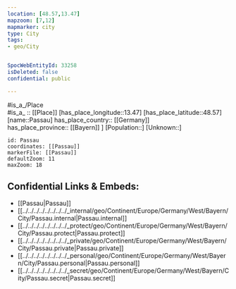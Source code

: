 ```yaml
---
location: [48.57,13.47] 
mapzoom: [7,12] 
mapmarker: city 
type: City
tags:
- geo/City


SpocWebEntityId: 33258
isDeleted: false
confidential: public

---
```

#is_a_/Place  
#is_a_ :: [[Place]] 
[has_place_longitude::13.47] 
[has_place_latitude::48.57] 
[name::Passau] 
has_place_country:: [[Germany]]  
has_place_province:: [[Bayern]] ] 
[Population::] 
[Unknown::] 


```leaflet
id: Passau
coordinates: [[Passau]] 
markerFile: [[Passau]] 
defaultZoom: 11 
maxZoom: 18
```


## Confidential Links & Embeds: 
- [[Passau|Passau]]  
- [[../../../../../../../../_internal/geo/Continent/Europe/Germany/West/Bayern/City/Passau.internal|Passau.internal]] 
- [[../../../../../../../../_protect/geo/Continent/Europe/Germany/West/Bayern/City/Passau.protect|Passau.protect]] 
- [[../../../../../../../../_private/geo/Continent/Europe/Germany/West/Bayern/City/Passau.private|Passau.private]] 
- [[../../../../../../../../_personal/geo/Continent/Europe/Germany/West/Bayern/City/Passau.personal|Passau.personal]] 
- [[../../../../../../../../_secret/geo/Continent/Europe/Germany/West/Bayern/City/Passau.secret|Passau.secret]] 
